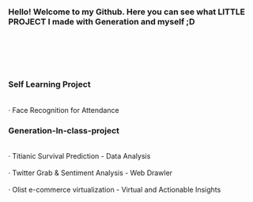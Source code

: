 ### Hello! Welcome to my Github. Here you can see what LITTLE PROJECT I made with Generation and myself ;D
<br></br>
<br></br>
### Self Learning Project
<br>‧ Face Recognition for Attendance</br>

### Generation-In-class-project
<br>‧ Titianic Survival Prediction - Data Analysis</br>
<br>‧ Twitter Grab & Sentiment Analysis - Web Drawler</br>
<br>‧ Olist e-commerce virtualization - Virtual and Actionable Insights</br>

